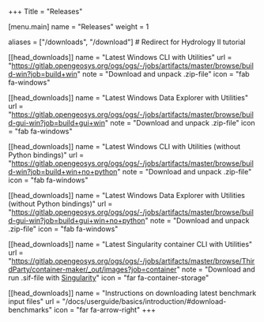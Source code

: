 +++
Title = "Releases"

[menu.main]
name = "Releases"
weight = 1

aliases = ["/downloads", "/download"] # Redirect for Hydrology II tutorial

[[head_downloads]]
name = "Latest Windows CLI with Utilities"
url = "https://gitlab.opengeosys.org/ogs/ogs/-/jobs/artifacts/master/browse/build-win?job=build+win"
note = "Download and unpack .zip-file"
icon = "fab fa-windows"

[[head_downloads]]
name = "Latest Windows Data Explorer with Utilities"
url = "https://gitlab.opengeosys.org/ogs/ogs/-/jobs/artifacts/master/browse/build-gui-win?job=build+gui+win"
note = "Download and unpack .zip-file"
icon = "fab fa-windows"

[[head_downloads]]
name = "Latest Windows CLI with Utilities (without Python bindings)"
url = "https://gitlab.opengeosys.org/ogs/ogs/-/jobs/artifacts/master/browse/build-win?job=build+win+no+python"
note = "Download and unpack .zip-file"
icon = "fab fa-windows"

[[head_downloads]]
name = "Latest Windows Data Explorer with Utilities (without Python bindings)"
url = "https://gitlab.opengeosys.org/ogs/ogs/-/jobs/artifacts/master/browse/build-gui-win?job=build+gui+win+no+python"
note = "Download and unpack .zip-file"
icon = "fab fa-windows"

[[head_downloads]]
name = "Latest Singularity container CLI with Utilities"
url = "https://gitlab.opengeosys.org/ogs/ogs/-/jobs/artifacts/master/browse/ThirdParty/container-maker/_out/images?job=container"
note = "Download and run .sif-file with [Singularity](/docs/userguide/basics/container/)"
icon = "far fa-container-storage"

[[head_downloads]]
name = "Instructions on downloading latest benchmark input files"
url = "/docs/userguide/basics/introduction/#download-benchmarks"
icon = "far fa-arrow-right"
+++

